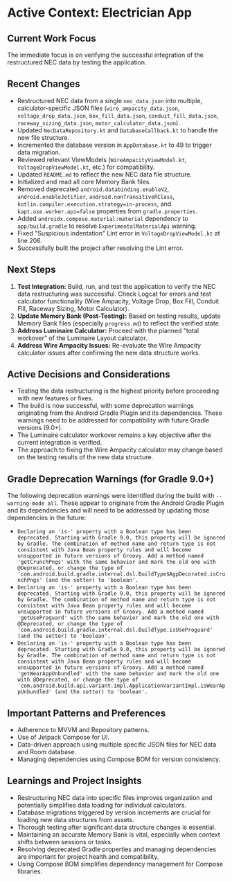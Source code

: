 # Active Context: Electrician App

## Current Work Focus
The immediate focus is on verifying the successful integration of the restructured NEC data by testing the application.

## Recent Changes
- Restructured NEC data from a single `nec_data.json` into multiple, calculator-specific JSON files (`wire_ampacity_data.json`, `voltage_drop_data.json`, `box_fill_data.json`, `conduit_fill_data.json`, `raceway_sizing_data.json`, `motor_calculator_data.json`).
- Updated `NecDataRepository.kt` and `DatabaseCallback.kt` to handle the new file structure.
- Incremented the database version in `AppDatabase.kt` to 49 to trigger data migration.
- Reviewed relevant ViewModels (`WireAmpacityViewModel.kt`, `VoltageDropViewModel.kt`, etc.) for compatibility.
- Updated `README.md` to reflect the new NEC data file structure.
- Initialized and read all core Memory Bank files.
- Removed deprecated `android.databinding.enableV2`, `android.enableJetifier`, `android.nonTransitiveRClass`, `kotlin.compiler.execution.strategy=in-process`, and `kapt.use.worker.api=false` properties from `gradle.properties`.
- Added `androidx.compose.material:material` dependency to `app/build.gradle` to resolve `ExperimentalMaterialApi` warning.
- Fixed "Suspicious indentation" Lint error in `VoltageDropViewModel.kt` at line 206.
- Successfully built the project after resolving the Lint error.

## Next Steps
1.  **Test Integration:** Build, run, and test the application to verify the NEC data restructuring was successful. Check Logcat for errors and test calculator functionality (Wire Ampacity, Voltage Drop, Box Fill, Conduit Fill, Raceway Sizing, Motor Calculator).
2.  **Update Memory Bank (Post-Testing):** Based on testing results, update Memory Bank files (especially `progress.md`) to reflect the verified state.
3.  **Address Luminaire Calculator:** Proceed with the planned "total workover" of the Luminaire Layout calculator.
4.  **Address Wire Ampacity Issues:** Re-evaluate the Wire Ampacity calculator issues after confirming the new data structure works.

## Active Decisions and Considerations
- Testing the data restructuring is the highest priority before proceeding with new features or fixes.
- The build is now successful, with some deprecation warnings originating from the Android Gradle Plugin and its dependencies. These warnings need to be addressed for compatibility with future Gradle versions (9.0+).
- The Luminaire calculator workover remains a key objective after the current integration is verified.
- The approach to fixing the Wire Ampacity calculator may change based on the testing results of the new data structure.

## Gradle Deprecation Warnings (for Gradle 9.0+)
The following deprecation warnings were identified during the build with `--warning-mode all`. These appear to originate from the Android Gradle Plugin and its dependencies and will need to be addressed by updating those dependencies in the future:
- `Declaring an 'is-' property with a Boolean type has been deprecated. Starting with Gradle 9.0, this property will be ignored by Gradle. The combination of method name and return type is not consistent with Java Bean property rules and will become unsupported in future versions of Groovy. Add a method named 'getCrunchPngs' with the same behavior and mark the old one with @Deprecated, or change the type of 'com.android.build.gradle.internal.dsl.BuildType$AgpDecorated.isCrunchPngs' (and the setter) to 'boolean'.`
- `Declaring an 'is-' property with a Boolean type has been deprecated. Starting with Gradle 9.0, this property will be ignored by Gradle. The combination of method name and return type is not consistent with Java Bean property rules and will become unsupported in future versions of Groovy. Add a method named 'getUseProguard' with the same behavior and mark the old one with @Deprecated, or change the type of 'com.android.build.gradle.internal.dsl.BuildType.isUseProguard' (and the setter) to 'boolean'.`
- `Declaring an 'is-' property with a Boolean type has been deprecated. Starting with Gradle 9.0, this property will be ignored by Gradle. The combination of method name and return type is not consistent with Java Bean property rules and will become unsupported in future versions of Groovy. Add a method named 'getWearAppUnbundled' with the same behavior and mark the old one with @Deprecated, or change the type of 'com.android.build.api.variant.impl.ApplicationVariantImpl.isWearAppUnbundled' (and the setter) to 'boolean'.`

## Important Patterns and Preferences
- Adherence to MVVM and Repository patterns.
- Use of Jetpack Compose for UI.
- Data-driven approach using multiple specific JSON files for NEC data and Room database.
- Managing dependencies using Compose BOM for version consistency.

## Learnings and Project Insights
- Restructuring NEC data into specific files improves organization and potentially simplifies data loading for individual calculators.
- Database migrations triggered by version increments are crucial for loading new data structures from assets.
- Thorough testing after significant data structure changes is essential.
- Maintaining an accurate Memory Bank is vital, especially when context shifts between sessions or tasks.
- Resolving deprecated Gradle properties and managing dependencies are important for project health and compatibility.
- Using Compose BOM simplifies dependency management for Compose libraries.
